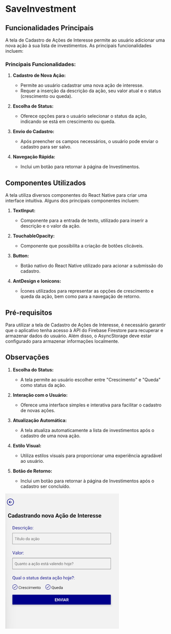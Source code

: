 # SaveInvestment

## Funcionalidades Principais

A tela de Cadastro de Ações de Interesse permite ao usuário adicionar uma nova ação à sua lista de investimentos. As principais funcionalidades incluem:

### Principais Funcionalidades:

1. **Cadastro de Nova Ação:**
   - Permite ao usuário cadastrar uma nova ação de interesse.
   - Requer a inserção da descrição da ação, seu valor atual e o status (crescimento ou queda).

2. **Escolha de Status:**
   - Oferece opções para o usuário selecionar o status da ação, indicando se está em crescimento ou queda.

3. **Envio do Cadastro:**
   - Após preencher os campos necessários, o usuário pode enviar o cadastro para ser salvo.

4. **Navegação Rápida:**
   - Inclui um botão para retornar à página de Investimentos.

## Componentes Utilizados

A tela utiliza diversos componentes do React Native para criar uma interface intuitiva. Alguns dos principais componentes incluem:

1. **TextInput:**
   - Componente para a entrada de texto, utilizado para inserir a descrição e o valor da ação.

2. **TouchableOpacity:**
   - Componente que possibilita a criação de botões clicáveis.

3. **Button:**
   - Botão nativo do React Native utilizado para acionar a submissão do cadastro.

4. **AntDesign e Ionicons:**
   - Ícones utilizados para representar as opções de crescimento e queda da ação, bem como para a navegação de retorno.

## Pré-requisitos

Para utilizar a tela de Cadastro de Ações de Interesse, é necessário garantir que o aplicativo tenha acesso à API do Firebase Firestore para recuperar e armazenar dados do usuário. Além disso, o AsyncStorage deve estar configurado para armazenar informações localmente.

## Observações

1. **Escolha do Status:**
   - A tela permite ao usuário escolher entre "Crescimento" e "Queda" como status da ação.

2. **Interação com o Usuário:**
   - Oferece uma interface simples e interativa para facilitar o cadastro de novas ações.

3. **Atualização Automática:**
   - A tela atualiza automaticamente a lista de investimentos após o cadastro de uma nova ação.

4. **Estilo Visual:**
   - Utiliza estilos visuais para proporcionar uma experiência agradável ao usuário.

5. **Botão de Retorno:**
   - Inclui um botão para retornar à página de Investimentos após o cadastro ser concluído.


![Save Investments screen](asset/save-invest.png)
